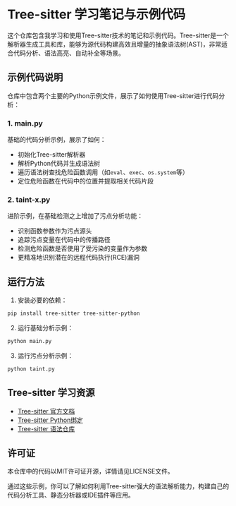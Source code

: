 # Tree-sitter 学习笔记与示例代码

这个仓库包含我学习和使用Tree-sitter技术的笔记和示例代码。Tree-sitter是一个解析器生成工具和库，能够为源代码构建高效且增量的抽象语法树(AST)，非常适合代码分析、语法高亮、自动补全等场景。

## 示例代码说明

仓库中包含两个主要的Python示例文件，展示了如何使用Tree-sitter进行代码分析：

### 1. main.py
基础的代码分析示例，展示了如何：
- 初始化Tree-sitter解析器
- 解析Python代码并生成语法树
- 遍历语法树查找危险函数调用（如`eval`、`exec`、`os.system`等）
- 定位危险函数在代码中的位置并提取相关代码片段

### 2. taint-x.py
进阶示例，在基础检测之上增加了污点分析功能：
- 识别函数参数作为污点源头
- 追踪污点变量在代码中的传播路径
- 检测危险函数是否使用了受污染的变量作为参数
- 更精准地识别潜在的远程代码执行(RCE)漏洞

## 运行方法

1. 安装必要的依赖：
```bash
pip install tree-sitter tree-sitter-python
```

2. 运行基础分析示例：
```bash
python main.py
```

3. 运行污点分析示例：
```bash
python taint.py
```

## Tree-sitter 学习资源

- [Tree-sitter 官方文档](https://tree-sitter.github.io/tree-sitter/)
- [Tree-sitter Python绑定](https://github.com/tree-sitter/py-tree-sitter)
- [Tree-sitter 语法仓库](https://github.com/tree-sitter)

## 许可证

本仓库中的代码以MIT许可证开源，详情请见LICENSE文件。

通过这些示例，你可以了解如何利用Tree-sitter强大的语法解析能力，构建自己的代码分析工具、静态分析器或IDE插件等应用。
